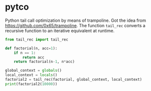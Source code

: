 # pytco
Python tail call optimization by means of trampoline. 
Got the idea from https://github.com/0x65/trampoline. 
The function `tail_rec` converts a recursive function to an iterative equivalent at runtime.
```python
from tail_rec import tail_rec

def factorial(n, acc=1):
    if n == 1:
        return acc
    return factorial(n-1, n*acc)

global_context = globals()
local_context = locals()
factorial2 = tail_rec(factorial, global_context, local_context)
print(factorial2(10000))
```
